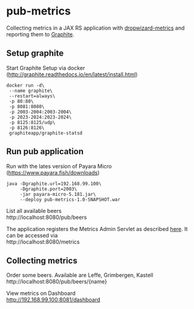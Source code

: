 # pub-metrics

Collecting metrics in a JAX RS application with [dropwizard-metrics](https://metrics.dropwizard.io/4.0.0/) and reporting them to [Graphite](https://graphiteapp.org/).

## Setup graphite 
Start Graphite Setup via docker (http://graphite.readthedocs.io/en/latest/install.html)
```
docker run -d\  
 --name graphite\  
 --restart=always\      
 -p 80:80\
 -p 8081:8080\  
 -p 2003-2004:2003-2004\
 -p 2023-2024:2023-2024\
 -p 8125:8125/udp\
 -p 8126:8126\
 graphiteapp/graphite-statsd
```

## Run pub application
Run with the lates version of Payara Micro (https://www.payara.fish/downloads)
```
java -Dgraphite.url=192.168.99.100\
     -Dgraphite.port=2003\
     -jar payara-micro-5.181.jar\
     --deploy pub-metrics-1.0-SNAPSHOT.war
```
List all available beers  
http://localhost:8080/pub/beers

The application registers the Metrics Admin Servlet as described [here](https://metrics.dropwizard.io/3.1.0/manual/servlets/). It can be accessed via  
http://localhost:8080/metrics

## Collecting metrics

Order some beers. Available are Leffe, Grimbergen, Kastell  
http://localhost:8080/pub/beers/{name} 

View metrics on Dashboard  
http://192.168.99.100:8081/dashboard

